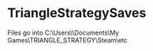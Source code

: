 # TriangleStrategySaves
Files go into 
C:\Users\\<USERNAME>\Documents\My Games\TRIANGLE_STRATEGY\Steam\etc
